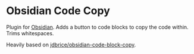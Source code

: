 # Obsidian Code Copy
Plugin for [Obsidian](https://obsidian.md). Adds a button to code blocks to copy the code within. Trims whitespaces.

Heavily based on [jdbrice/obsidian-code-block-copy](https://github.com/jdbrice/obsidian-code-block-copy).
